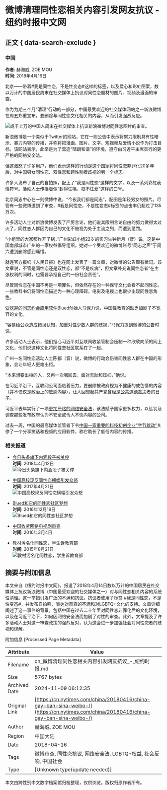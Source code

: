 # 微博清理同性恋相关内容引发网友抗议 - 纽约时报中文网

## 正文 { data-search-exclude }


### 中国

**作者**: 赫海威, ZOE MOU  
**时间**: 2018年4月16日  

北京——带着#我是同性恋，不是性变态#这样的标签，以及爱心和彩虹图案，数以万计的中国居民周末在社交媒体上抗议对同性恋题材的图片、视频及漫画的审查。

作为为期三个月“清理”行动的一部分，中国最受欢迎的社交媒体网站之一新浪微博在周五郑重宣布，要删除与同性恋文化相关的内容，从而引发强烈反应。

![成千上万的中国人周末在社交媒体上抗议新浪微博对同性恋图片的审查。](https://static01.nyt.com/images/2018/04/16/world/asia/16chinagay/16chinagay-jumbo.jpg)

新浪微博是一个类似于Twitter的网站，它在一则公告中表示将努力限制具有性暗示、暴力内容的传播，并称将把漫画、图片、文字、短视频及爱情小说作为打击目标。该网站表示，此举是为了营造“晴朗和谐”的环境，遵守由习近平主席实行的更严格的网络安全法。

但这激怒了许多用户，他们表示这样的行动是这个国家将同性恋非罪化20多年后，对中国男女同性恋、双性恋和跨性别者歧视的另一个标志。

许多人发布了自己的自拍照，配上了“我是同性恋”这样的文字，以及一系列彩虹表情符号。活动人士传播着像“封得住嘴，框不住爱”这样的口号。

北京同志中心在一则微博中说，“今夜我们都是同志”，配图是年轻男女的照片。尽管有一些微博遭到了审查，#我是同性恋，不是性变态#标签的点击率仍超过了135万次。

许多活动人士对新浪微博发表了严厉言论，他们说其限制言论自由的努力做得太过火了，同性恋人群因为自己的文化不被视为处于主流之列，而遭到惩罚。

“小组里的大家都炸开了锅，”广州彩虹小组22岁的实习生钟新月（音）说，这是中国南部城市广州的一家权益倡导组织。她对一个受欢迎的微博账号“同志之声”于周六遭到删除感到痛惜。

就连官方报纸《人民日报》也在网上发表了一篇文章，对微博的公告颇有微词。该文章说，不管是同性恋还是双性恋，都“不是疾病”，但文章补充说同性恋者“在主张权利的同时，也需要承担自己的一份社会责任”。

尽管同性恋在中国不再是一项罪名，但依然存在的一种保守文化会看不起同性恋。一些教科书仍将同性恋描述为一种心理障碍，电影及电视上也很少出现同性恋角色。

[受欢迎的同志约会应用软件](http://cn.nytimes.com/china/20161219/building-a-community-and-an-empire-with-a-gay-dating-app-in-china/)Blued创始人马保力说，中国性教育的缺乏加剧了不宽容的文化。

“容易给公众造成错误认知，加重对性少数人群的歧视，”马保力提到微博的公告时说。

许多活动人士表示，他们担心习近平对互联网收紧管制会压制一种欣欣向荣的网上文化，他们说这种文化将同性恋社区联系在了一起。

广州一名同性恋活动人士陈都（音）说，微博的行动会伤害同性恋人群在中国的形象，会让年轻人更难出柜。

“本来想要出柜的人，又再一次咽回去，面对无助和压抑，”他说。

在习近平治下，互联网公司面临着压力，要删除被政府视为不健康的或色情的内容（并不仅仅是政治上的敏感内容），让人回想起共产党曾经是[公共道德裁决](https://cn.nytimes.com/china/20170925/china-internet-censorship/ "Link: https://cn.nytimes.com/china/20170925/china-internet-censorship/")者的日子。

习近平去年实行了一项[更加严格的网络安全法](https://www.nytimes.com/2017/05/31/business/china-cybersecurity-law.html "Link: https://www.nytimes.com/2017/05/31/business/china-cybersecurity-law.html")，该法赋予国家更多权力，以惩罚及调查那些发布政府认为不安全或令人不快内容的公司。

过去一周，中国的最高媒体监管者下令[中国一家重要的科技初创企业“字节跳动”](https://cn.nytimes.com/technology/20180412/china-toutiao-bytedance-censor/)关停了一个分享笑话和视频的应用软件，称它助长了低俗内容的传播。

### 相关报道

- [今日头条旗下内涵段子被关停](https://www.nytimes.com/20180412/china-toutiao-bytedance-censor/)  
  **时间**: 2018年4月12日  
  ![今日头条旗下内涵段子被关停](https://static01.nyt.com/images/2018/04/12/world/12chinacensor-1/12chinacensor-1-thumbLarge.jpg)

- [中国高校现反同性恋横幅引发众怒](https://www.nytimes.com/20170421/china-anti-gay-banner-university/)  
  **时间**: 2017年4月21日  
  ![中国高校现反同性恋横幅引发众怒](https://static01.nyt.com/images/2017/04/21/world/21china-1/21china-1-thumbLarge.jpg)

- [Blued和它的同性恋社区梦想](https://www.nytimes.com/20161219/building-a-community-and-an-empire-with-a-gay-dating-app-in-china/)  
  **时间**: 2016年12月19日  
  ![Blued和它的同性恋社区梦想](https://static01.nyt.com/images/2016/12/08/world/10BLUED-1/10BLUED-1-thumbLarge.jpg)

- [中国收紧网络电视剧审查](https://www.nytimes.com/20160304/c04artsbeat-china/)  
  **时间**: 2016年3月4日  

- [教材污名化同性恋，学生诉教育部](https://www.nytimes.com/20150821/c21sino-texts/)  
  **时间**: 2015年8月21日  
  ![教材污名化同性恋，学生诉教育部](https://static01.nyt.com/images/2015/08/19/world/18sino-textbook01/18sino-textbook01-thumbLarge-v2.jpg)

## 摘要与附加信息

<!-- tcd_abstract -->
本文来自《纽约时报中文网》，报道了2018年4月14日数以万计的中国居民在社交媒体上抗议新浪微博（中国最受欢迎的社交媒体之一）对与同性恋相关内容的系统性清理。这一举措引发广泛的不满和抗议。抗议者使用了标签 #我是同性恋，不是性变态#，并发布自拍照，表达对审查的不满和对LGBTQ+文化的支持。文章详细阐述了这一事件的背景，包括中国在过去二十年里对同性恋非罪化后的文化环境，以及在习近平治下，如何因网络安全法而加剧了对性的审查。此外，文章提及了许多活动人士对这一审查政策的强烈反对，认为这会进一步加强社会对同性恋者的歧视和误解。
<!-- tcd_abstract_end -->

附加信息 [Processed Page Metadata]

| Attribute       | Value                                  |
|-----------------|----------------------------------------|
| Filename        | cn_微博清理同性恋相关内容引发网友抗议_-_纽约时报.md                             |
| Size            | 5767 bytes                           |
| Archived Date   | 2024-11-09 06:12:35                             |
| Original Link   | [https://cn.nytimes.com/china/20180416/china-gay-ban-sina-weibo-/](https://cn.nytimes.com/china/20180416/china-gay-ban-sina-weibo-/)                       |
| Author          | 赫海威, ZOE MOU                               |
| Region          | 中国大陆                               |
| Date            | 2018-04-16                                 |
| Tags            | 微博审查, 同性恋抗议, 网络安全法, LGBTQ+权益, 社会反响, 中国社会                                 |
| Type            | [Unknown type(update needed)]                                 |
<!-- tcd_table_end -->

本文由跨性别中文数字档案馆归档整理，仅供浏览。版权归原作者所有。
